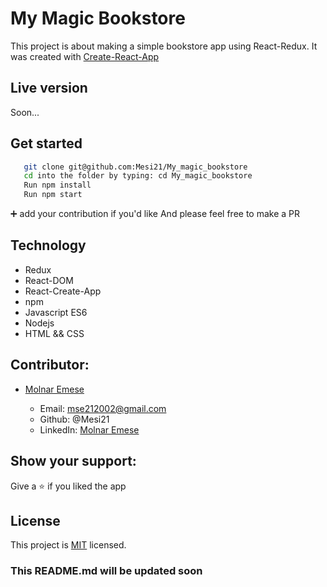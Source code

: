# My Magic Bookstore 

This project is about making a simple bookstore app using React-Redux.
It was created with [Create-React-App](https://github.com/facebook/create-react-app)

## Live version

Soon...

## Get started

```bash
   git clone git@github.com:Mesi21/My_magic_bookstore
   cd into the folder by typing: cd My_magic_bookstore
   Run npm install
   Run npm start
```

 :heavy_plus_sign: add your contribution if you'd like
 And please feel free to make a PR

## Technology

- Redux
- React-DOM
- React-Create-App
- npm
- Javascript ES6
- Nodejs
- HTML && CSS

## Contributor:

- [Molnar Emese](https://github.com/Mesi21)

    * Email: mse212002@gmail.com
    * Github: @Mesi21
    * LinkedIn: [Molnar Emese](https://www.linkedin.com/in/emesemesimolnar/)

## Show your support:

Give a :star: if you liked the app

## License

This project is [MIT](https://tldrlegal.com/license/mit-license) licensed.

### This README.md will be updated soon